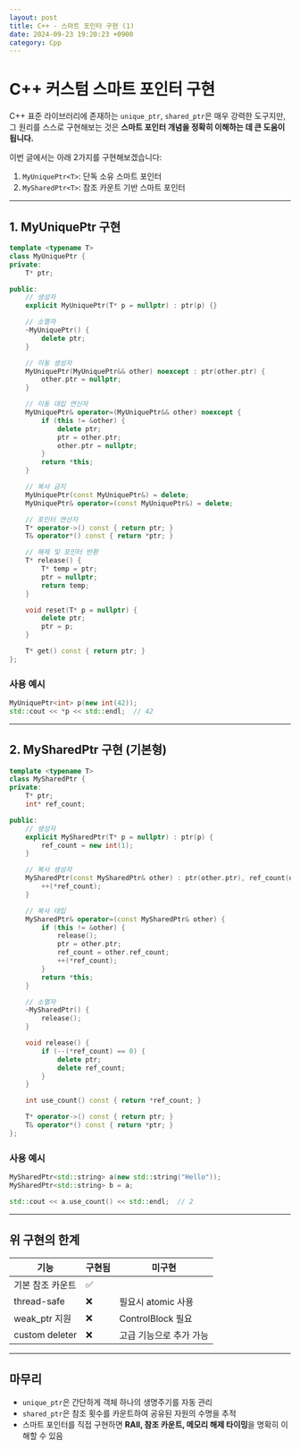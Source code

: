 ```yaml
---
layout: post
title: C++ - 스마트 포인터 구현 (1)
date: 2024-09-23 19:20:23 +0900
category: Cpp
---
```

# C++ 커스텀 스마트 포인터 구현

C++ 표준 라이브러리에 존재하는 `unique_ptr`, `shared_ptr`은 매우 강력한 도구지만,  
그 원리를 스스로 구현해보는 것은 **스마트 포인터 개념을 정확히 이해하는 데 큰 도움이 됩니다.**

이번 글에서는 아래 2가지를 구현해보겠습니다:

1. `MyUniquePtr<T>`: 단독 소유 스마트 포인터  
2. `MySharedPtr<T>`: 참조 카운트 기반 스마트 포인터

---

## 1. MyUniquePtr<T> 구현

```cpp
template <typename T>
class MyUniquePtr {
private:
    T* ptr;

public:
    // 생성자
    explicit MyUniquePtr(T* p = nullptr) : ptr(p) {}

    // 소멸자
    ~MyUniquePtr() {
        delete ptr;
    }

    // 이동 생성자
    MyUniquePtr(MyUniquePtr&& other) noexcept : ptr(other.ptr) {
        other.ptr = nullptr;
    }

    // 이동 대입 연산자
    MyUniquePtr& operator=(MyUniquePtr&& other) noexcept {
        if (this != &other) {
            delete ptr;
            ptr = other.ptr;
            other.ptr = nullptr;
        }
        return *this;
    }

    // 복사 금지
    MyUniquePtr(const MyUniquePtr&) = delete;
    MyUniquePtr& operator=(const MyUniquePtr&) = delete;

    // 포인터 연산자
    T* operator->() const { return ptr; }
    T& operator*() const { return *ptr; }

    // 해제 및 포인터 반환
    T* release() {
        T* temp = ptr;
        ptr = nullptr;
        return temp;
    }

    void reset(T* p = nullptr) {
        delete ptr;
        ptr = p;
    }

    T* get() const { return ptr; }
};
```

### 사용 예시

```cpp
MyUniquePtr<int> p(new int(42));
std::cout << *p << std::endl;  // 42
```

---

## 2. MySharedPtr<T> 구현 (기본형)

```cpp
template <typename T>
class MySharedPtr {
private:
    T* ptr;
    int* ref_count;

public:
    // 생성자
    explicit MySharedPtr(T* p = nullptr) : ptr(p) {
        ref_count = new int(1);
    }

    // 복사 생성자
    MySharedPtr(const MySharedPtr& other) : ptr(other.ptr), ref_count(other.ref_count) {
        ++(*ref_count);
    }

    // 복사 대입
    MySharedPtr& operator=(const MySharedPtr& other) {
        if (this != &other) {
            release();
            ptr = other.ptr;
            ref_count = other.ref_count;
            ++(*ref_count);
        }
        return *this;
    }

    // 소멸자
    ~MySharedPtr() {
        release();
    }

    void release() {
        if (--(*ref_count) == 0) {
            delete ptr;
            delete ref_count;
        }
    }

    int use_count() const { return *ref_count; }

    T* operator->() const { return ptr; }
    T& operator*() const { return *ptr; }
};
```

### 사용 예시

```cpp
MySharedPtr<std::string> a(new std::string("Hello"));
MySharedPtr<std::string> b = a;

std::cout << a.use_count() << std::endl;  // 2
```

---

## 위 구현의 한계

| 기능                           | 구현됨 | 미구현 |
|--------------------------------|--------|--------|
| 기본 참조 카운트               | ✅     |        |
| thread-safe                    | ❌     | 필요시 atomic 사용 |
| weak_ptr 지원                  | ❌     | ControlBlock 필요 |
| custom deleter                 | ❌     | 고급 기능으로 추가 가능 |

---

## 마무리

- `unique_ptr`은 간단하게 객체 하나의 생명주기를 자동 관리
- `shared_ptr`은 참조 횟수를 카운트하여 공유된 자원의 수명을 추적
- 스마트 포인터를 직접 구현하면 **RAII, 참조 카운트, 메모리 해제 타이밍**을 명확히 이해할 수 있음